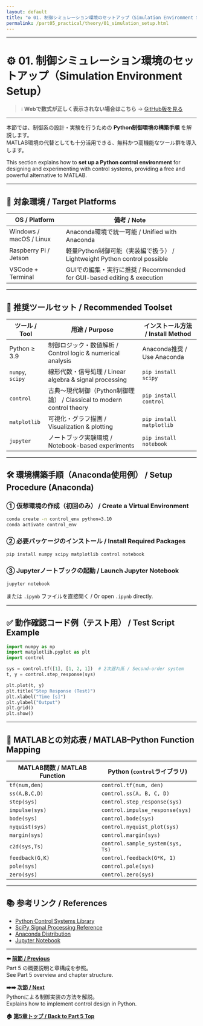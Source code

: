 ```yaml
---
layout: default
title: "⚙️ 01. 制御シミュレーション環境のセットアップ（Simulation Environment Setup）"
permalink: /part05_practical/theory/01_simulation_setup.html
---
```


---

# ⚙️ 01. 制御シミュレーション環境のセットアップ（Simulation Environment Setup）

> ℹ️ **Webで数式が正しく表示されない場合はこちら** → [GitHub版を見る](https://github.com/Samizo-AITL/EduController/blob/main/part05_practical/theory/01_simulation_setup.md)

---

本節では、制御系の設計・実験を行うための **Python制御環境の構築手順** を解説します。  
MATLAB環境の代替としても十分活用できる、無料かつ高機能なツール群を導入します。

This section explains how to **set up a Python control environment** for designing and experimenting with control systems, providing a free and powerful alternative to MATLAB.

---

## 🧩 対象環境 / Target Platforms

| OS / Platform         | 備考 / Note |
|-----------------------|-------------|
| Windows / macOS / Linux | Anaconda環境で統一可能 / Unified with Anaconda |
| Raspberry Pi / Jetson | 軽量Python制御可能（実装編で扱う） / Lightweight Python control possible |
| VSCode + Terminal     | GUIでの編集・実行に推奨 / Recommended for GUI-based editing & execution |

---

## 🐍 推奨ツールセット / Recommended Toolset

| ツール / Tool | 用途 / Purpose | インストール方法 / Install Method |
|---------------|----------------|-----------------------------------|
| Python ≥ 3.9  | 制御ロジック・数値解析 / Control logic & numerical analysis | Anaconda推奨 / Use Anaconda |
| `numpy`, `scipy` | 線形代数・信号処理 / Linear algebra & signal processing | `pip install scipy` |
| `control`     | 古典〜現代制御（Python制御理論） / Classical to modern control theory | `pip install control` |
| `matplotlib`  | 可視化・グラフ描画 / Visualization & plotting | `pip install matplotlib` |
| `jupyter`     | ノートブック実験環境 / Notebook-based experiments | `pip install notebook` |

---

## 🛠️ 環境構築手順（Anaconda使用例） / Setup Procedure (Anaconda)

### ① 仮想環境の作成（初回のみ） / Create a Virtual Environment
```bash
conda create -n control_env python=3.10
conda activate control_env
```

### ② 必要パッケージのインストール / Install Required Packages
```bash
pip install numpy scipy matplotlib control notebook
```

### ③ Jupyterノートブックの起動 / Launch Jupyter Notebook
```bash
jupyter notebook
```
または `.ipynb` ファイルを直接開く / Or open `.ipynb` directly.

---

## ✅ 動作確認コード例（テスト用） / Test Script Example
```python
import numpy as np
import matplotlib.pyplot as plt
import control

sys = control.tf([1], [1, 2, 1])  # 2次遅れ系 / Second-order system
t, y = control.step_response(sys)

plt.plot(t, y)
plt.title("Step Response (Test)")
plt.xlabel("Time [s]")
plt.ylabel("Output")
plt.grid()
plt.show()
```

---

## 🧠 MATLABとの対応表 / MATLAB–Python Function Mapping

| MATLAB関数 / MATLAB Function | Python (`control`ライブラリ) |
|------------------------------|------------------------------|
| `tf(num,den)`    | `control.tf(num, den)` |
| `ss(A,B,C,D)`    | `control.ss(A, B, C, D)` |
| `step(sys)`      | `control.step_response(sys)` |
| `impulse(sys)`   | `control.impulse_response(sys)` |
| `bode(sys)`      | `control.bode(sys)` |
| `nyquist(sys)`   | `control.nyquist_plot(sys)` |
| `margin(sys)`    | `control.margin(sys)` |
| `c2d(sys,Ts)`    | `control.sample_system(sys, Ts)` |
| `feedback(G,K)`  | `control.feedback(G*K, 1)` |
| `pole(sys)`      | `control.pole(sys)` |
| `zero(sys)`      | `control.zero(sys)` |

---

## 📚 参考リンク / References

- [Python Control Systems Library](https://python-control.readthedocs.io/)  
- [SciPy Signal Processing Reference](https://docs.scipy.org/doc/scipy/reference/signal.html)  
- [Anaconda Distribution](https://www.anaconda.com/products/distribution)  
- [Jupyter Notebook](https://jupyter.org/)

---

**⬅️ [前節 / Previous](https://samizo-aitl.github.io/EduController/part05_practical/)**  
Part 5 の概要説明と章構成を参照。  
See Part 5 overview and chapter structure.

**➡️➡️ [次節 / Next](https://samizo-aitl.github.io/EduController/part05_practical/theory/02_python_control.html)**  
Pythonによる制御実装の方法を解説。  
Explains how to implement control design in Python.

**🏠 [第5章トップ / Back to Part 5 Top](https://samizo-aitl.github.io/EduController/part05_practical/)**
